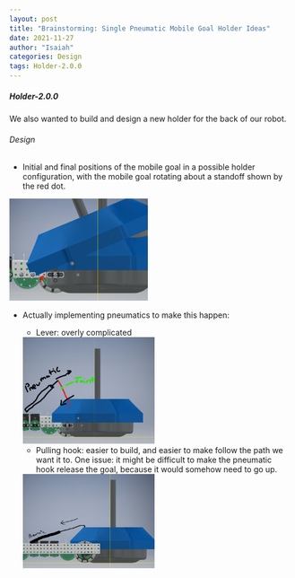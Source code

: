 ```yaml
---
layout: post
title: "Brainstorming: Single Pneumatic Mobile Goal Holder Ideas"
date: 2021-11-27
author: "Isaiah"
categories: Design
tags: Holder-2.0.0
---
```


##### Holder-2.0.0
We also wanted to build and design a new holder for the back of our robot.

###### Design

- Initial and final positions of the mobile goal in a possible holder configuration, with the mobile goal rotating about a standoff shown by the red dot.

<img class="responsive-img" width="49%" src="/assets/pics/building/robot-2/HolderConfig.png">


 - Actually implementing pneumatics to make this happen:


    - Lever: overly complicated
    <img class="responsive-img" width="49%" src="/assets/pics/building/robot-2/OverlyComp.png">

    - Pulling hook: easier to build, and easier to make follow the path we want it to. One issue: it might be difficult to make the pneumatic hook release the goal, because it would somehow need to go up.

     <img class="responsive-img" width="49%" src="/assets/pics/building/robot-2/Hook.png">
